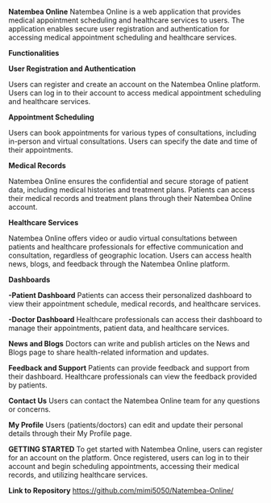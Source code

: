 **Natembea Online**
Natembea Online is a web application that provides medical appointment scheduling and healthcare services to users. The application enables secure user registration and authentication for accessing medical appointment scheduling and healthcare services.

**Functionalities**

**User Registration and Authentication**

Users can register and create an account on the Natembea Online platform. 
Users can log in to their account to access medical appointment scheduling and healthcare services.

**Appointment Scheduling**

Users can book appointments for various types of consultations, including in-person and virtual consultations.
Users can specify the date and time of their appointments.

**Medical Records**

Natembea Online ensures the confidential and secure storage of patient data, including medical histories and treatment plans.
Patients can access their medical records and treatment plans through their Natembea Online account.

**Healthcare Services**

Natembea Online offers video or audio virtual consultations between patients and healthcare professionals for effective communication and consultation, regardless of geographic location.
Users can access health news, blogs, and feedback through the Natembea Online platform.

**Dashboards**

**-Patient Dashboard**
Patients can access their personalized dashboard to view their appointment schedule, medical records, and healthcare services.

**-Doctor Dashboard**
Healthcare professionals can access their dashboard to manage their appointments, patient data, and healthcare services.

**News and Blogs**
Doctors can write and publish articles on the News and Blogs page to share health-related information and updates.

**Feedback and Support**
Patients can provide feedback and support from their dashboard.
Healthcare professionals can view the feedback provided by patients.

**Contact Us**
Users can contact the Natembea Online team for any questions or concerns.

**My Profile**
Users (patients/doctors) can edit and update their personal details through their My Profile page.

**GETTING STARTED**
To get started with Natembea Online, users can register for an account on the platform. Once registered, users can log in to their account and begin scheduling appointments, accessing their medical records, and utilizing healthcare services.

**Link to Repository**
https://github.com/mimi5050/Natembea-Online/


